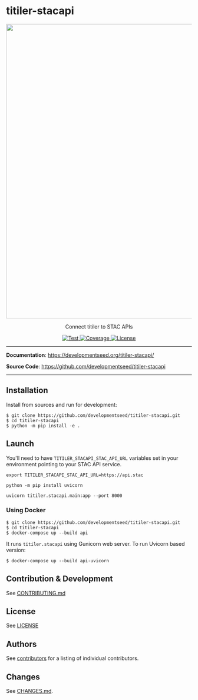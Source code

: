 # titiler-stacapi

<p align="center">
  <img width="800" src="https://github.com/developmentseed/titiler-stacapi/assets/10407788/bb54162e-9a47-4a67-99e5-6dc91098e048">
  <p align="center">Connect titiler to STAC APIs</p>
</p>

<p align="center">
  <a href="https://github.com/developmentseed/titiler-stacapi/actions?query=workflow%3ACI" target="_blank">
      <img src="https://github.com/developmentseed/titiler-stacapi/workflows/CI/badge.svg" alt="Test">
  </a>
  <a href="https://codecov.io/gh/developmentseed/titiler-stacapi" target="_blank">
      <img src="https://codecov.io/gh/developmentseed/titiler-stacapi/branch/main/graph/badge.svg" alt="Coverage">
  </a>
  <a href="https://github.com/developmentseed/titiler-stacapi/blob/main/LICENSE" target="_blank">
      <img src="https://img.shields.io/github/license/developmentseed/titiler-stacapi.svg" alt="License">
  </a>
</p>

---

**Documentation**: <a href="https://developmentseed.org/titiler-stacapi/" target="_blank">https://developmentseed.org/titiler-stacapi/</a>

**Source Code**: <a href="https://github.com/developmentseed/titiler-stacapi" target="_blank">https://github.com/developmentseed/titiler-stacapi</a>

---

## Installation

Install from sources and run for development:

```
$ git clone https://github.com/developmentseed/titiler-stacapi.git
$ cd titiler-stacapi
$ python -m pip install -e .
```

## Launch

You'll need to have `TITILER_STACAPI_STAC_API_URL` variables set in your environment pointing to your STAC API service.

```
export TITILER_STACAPI_STAC_API_URL=https://api.stac
```

```
python -m pip install uvicorn

uvicorn titiler.stacapi.main:app --port 8000
```

### Using Docker

```
$ git clone https://github.com/developmentseed/titiler-stacapi.git
$ cd titiler-stacapi
$ docker-compose up --build api
```

It runs `titiler.stacapi` using Gunicorn web server. To run Uvicorn based version:

```
$ docker-compose up --build api-uvicorn
```

## Contribution & Development

See [CONTRIBUTING.md](https://github.com//developmentseed/titiler-stacapi/blob/main/CONTRIBUTING.md)

## License

See [LICENSE](https://github.com//developmentseed/titiler-stacapi/blob/main/LICENSE)

## Authors

See [contributors](https://github.com/developmentseed/titiler-stacapi/graphs/contributors) for a listing of individual contributors.

## Changes

See [CHANGES.md](https://github.com/developmentseed/titiler-stacapi/blob/main/CHANGES.md).
